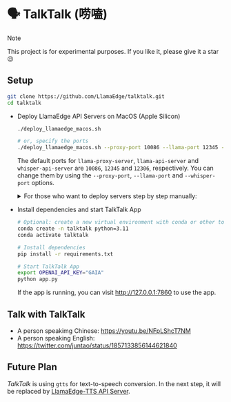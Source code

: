 # :speaking_head: TalkTalk (唠嗑)

> [!NOTE]
> This project is for experimental purposes. If you like it, please give it a star :wink:

## Setup

```bash
git clone https://github.com/LlamaEdge/talktalk.git
cd talktalk
```

- Deploy LlamaEdge API Servers on MacOS (Apple Silicon)

  ```bash
  ./deploy_llamaedge_macos.sh

  # or, specify the ports
  ./deploy_llamaedge_macos.sh --proxy-port 10086 --llama-port 12345 --whisper-port 12306
  ```

  The default ports for `llama-proxy-server`, `llama-api-server` and `whisper-api-server` are `10086`, `12345` and `12306`, respectively. You can change them by using the `--proxy-port`, `--llama-port` and `--whisper-port` options.

  <details>
  <summary>For those who want to deploy servers step by step manually:</summary>

  - Install WasmEdge Runtime

    ```bash
    # Install WasmEdge Runtime
    curl -sSf https://raw.githubusercontent.com/WasmEdge/WasmEdge/master/utils/install_v2.sh | bash -s -- -v 0.14.1
    ```

  - LlamaEdge API Server

    ```bash
    # Download LlamaEdge API Server
    curl -LO https://github.com/LlamaEdge/LlamaEdge/releases/download/0.14.15/llama-api-server.wasm

    # Download chat model
    curl -LO https://huggingface.co/second-state/Qwen2.5-3B-Instruct-GGUF/resolve/main/Qwen2.5-3B-Instruct-Q5_K_M.gguf

    # Start LlamaEdge API Server
    wasmedge --dir .:. --nn-preload default:GGML:AUTO:Qwen2.5-3B-Instruct-Q5_K_M.gguf \
      llama-api-server.wasm \
      --model-name Qwen2.5-3B-Instruct \
      --prompt-template chatml \
      --ctx-size 32000 \
      --port 12345
    ```

  - LlamaEdge-Whisper API Server

    ```bash
    # Download whisper model
    curl -LO https://huggingface.co/ggerganov/whisper.cpp/resolve/main/ggml-medium.bin

    # Download wasmedge-whisper plugin
    mkdir -p wasmedge-whisper/plugin
    curl -LO https://github.com/WasmEdge/WasmEdge/releases/download/0.14.1/WasmEdge-plugin-wasi_nn-whisper-0.14.1-darwin_arm64.tar.gz
    tar -xzf WasmEdge-plugin-wasi_nn-whisper-0.14.1-darwin_arm64.tar.gz -C wasmedge-whisper/plugin
    rm WasmEdge-plugin-wasi_nn-whisper-0.14.1-darwin_arm64.tar.gz

    # Start LlamaEdge-Whisper API Server
    WASMEDGE_PLUGIN_PATH=$(pwd)/wasmedge-whisper/plugin wasmedge --dir .:. whisper-api-server.wasm -m ggml-medium.bin --port 12306
    ```

  - Proxy Server

    ```bash
    curl -LO https://github.com/LlamaEdge/llama-proxy-server/releases/download/0.1.0/llama-proxy-server.wasm
    wasmedge llama-proxy-server.wasm --port 10086

    # register chat server
    curl -X POST http://localhost:10086/admin/register/chat -d "http://localhost:12345"

    # register whisper server
    curl -X POST http://localhost:10086/admin/register/whisper -d "http://localhost:12306"
    ```

  </details>

- Install dependencies and start TalkTalk App

  ```bash
  # Optional: create a new virtual environment with conda or other tools
  conda create -n talktalk python=3.11
  conda activate talktalk

  # Install dependencies
  pip install -r requirements.txt

  # Start TalkTalk App
  export OPENAI_API_KEY="GAIA"
  python app.py
  ```

  If the app is running, you can visit http://127.0.0.1:7860 to use the app.

## Talk with TalkTalk

* A person speakimg Chinese: https://youtu.be/NFpLShcT7NM
* A person speaking English: https://twitter.com/juntao/status/1857133856144621840

## Future Plan

*TalkTalk* is using `gtts` for text-to-speech conversion. In the next step, it will be replaced by [LlamaEdge-TTS API Server](https://github.com/LlamaEdge/tts-api-server).
